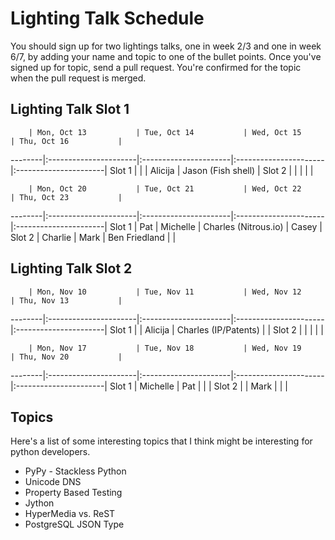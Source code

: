 # Lighting Talk Schedule

You should sign up for two lightings talks, one in week 2/3 and one in week 6/7,
by adding your name and topic to one of the bullet points. Once you've signed up
for topic, send a pull request. You're confirmed for the topic when the pull request
is merged.


## Lighting Talk Slot 1


        | Mon, Oct 13           | Tue, Oct 14           | Wed, Oct 15           | Thu, Oct 16           |
--------|:----------------------|:----------------------|:----------------------|:----------------------|
Slot 1  |                       |                       | Alicija               | Jason (Fish shell)    |
Slot 2  |                       |                       |                       |                       |

        | Mon, Oct 20           | Tue, Oct 21           | Wed, Oct 22           | Thu, Oct 23           |
--------|:----------------------|:----------------------|:----------------------|:----------------------|
Slot 1  | Pat                   | Michelle              |  Charles (Nitrous.io) | Casey                 |
Slot 2  | Charlie               | Mark                  |  Ben Friedland        |                       |




## Lighting Talk Slot 2


        | Mon, Nov 10           | Tue, Nov 11           | Wed, Nov 12           | Thu, Nov 13           |
--------|:----------------------|:----------------------|:----------------------|:----------------------|
Slot 1  |                       | Alicija               | Charles (IP/Patents)  |                       |
Slot 2  |                       |                       |                       |                       |

        | Mon, Nov 17           | Tue, Nov 18           | Wed, Nov 19           | Thu, Nov 20           |
--------|:----------------------|:----------------------|:----------------------|:----------------------|
Slot 1  |   Michelle            |  Pat                  |                       |                       |
Slot 2  |                       |  Mark                 |                       |                       |



## Topics

Here's a list of some interesting topics that I think might be interesting for python developers.

* PyPy - Stackless Python
* Unicode DNS
* Property Based Testing
* Jython
* HyperMedia vs. ReST
* PostgreSQL JSON Type




